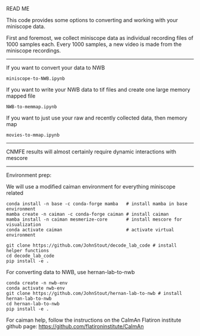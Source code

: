 READ ME

This code provides some options to converting and working with your miniscope data.

First and foremost, we collect miniscope data as individual recording files of 1000 samples each. 
Every 1000 samples, a new video is made from the miniscope recordings.

---

If you want to convert your data to NWB

    miniscope-to-NWB.ipynb

If you want to write your NWB data to tif files and create one large memory mapped file

    NWB-to-memmap.ipynb

If you want to just use your raw and recently collected data, then memory map

    movies-to-mmap.ipynb


---

CNMFE results will almost certainly require dynamic interactions with mescore

---

Environment prep:

We will use a modified caiman environment for everything miniscope related

    conda install -n base -c conda-forge mamba   # install mamba in base environment
    mamba create -n caiman -c conda-forge caiman # install caiman
    mamba install -n caiman mesmerize-core       # install mescore for visualization
    conda activate caiman                        # activate virtual environment

    git clone https://github.com/JohnStout/decode_lab_code # install helper functions
    cd decode_lab_code
    pip install -e .

For converting data to NWB, use hernan-lab-to-nwb

    conda create -n nwb-env
    conda activate nwb-env
    git clone https://github.com/JohnStout/hernan-lab-to-nwb # install hernan-lab-to-nwb
    cd hernan-lab-to-nwb
    pip install -e .

For caiman help, follow the instructions on the CaImAn Flatiron institute github page:
https://github.com/flatironinstitute/CaImAn